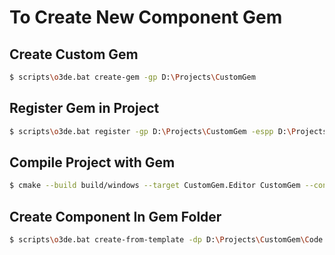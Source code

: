 # To Create New Component Gem  
## Create Custom Gem
```bash
$ scripts\o3de.bat create-gem -gp D:\Projects\CustomGem
```
## Register Gem in Project
```bash
$ scripts\o3de.bat register -gp D:\Projects\CustomGem -espp D:\Projects\GemDebug
```
## Compile Project with Gem
```bash
$ cmake --build build/windows --target CustomGem.Editor CustomGem --config profile -- -m
```
## Create Component In Gem Folder
```bash
$ scripts\o3de.bat create-from-template -dp D:\Projects\CustomGem\Code -dn CustomGem -tn DefaultComponent -kr -r ${GemName} CustomGem -f
```